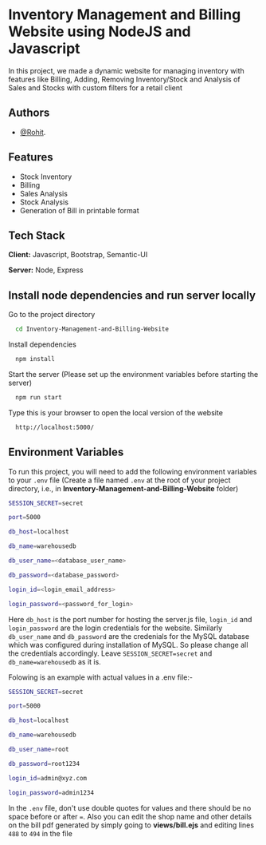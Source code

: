 
# Inventory Management and Billing Website using NodeJS and Javascript 

 In this project, we made a dynamic website for managing inventory with features like Billing, Adding, Removing Inventory/Stock and Analysis of Sales and Stocks with custom filters for a retail client
  
## Authors

- [@Rohit](https://github.com/rohit-gore).
  
## Features

- Stock Inventory
- Billing
- Sales Analysis
- Stock Analysis
- Generation of Bill in printable format
  
## Tech Stack

**Client:** Javascript, Bootstrap, Semantic-UI

**Server:** Node, Express

## Install node dependencies and run server locally

Go to the project directory

```bash
  cd Inventory-Management-and-Billing-Website
```

Install dependencies

```bash
  npm install
```

Start the server (Please set up the environment variables before starting the server)

```bash
  npm run start
```

Type this is your browser to open the local version of the website

```bash
  http://localhost:5000/
```
 
## Environment Variables

To run this project, you will need to add the following environment variables to your `.env` file (Create a file named `.env` at the root of your project directory, i.e., in **Inventory-Management-and-Billing-Website** folder)

```bash
SESSION_SECRET=secret

port=5000

db_host=localhost

db_name=warehousedb

db_user_name=<database_user_name>

db_password=<database_password>

login_id=<login_email_address>

login_password=<password_for_login>
```

Here `db_host` is the port number for hosting the server.js file, `login_id` and `login_password` are the login credentials for the website. Similarly `db_user_name` and `db_password` are the credenials for the MySQL database which was configured during installation of MySQL. So please change all the credentials accordingly. 
Leave `SESSION_SECRET=secret` and `db_name=warehousedb` as it is.

Folowing is an example with actual values in a .env file:-

```bash
SESSION_SECRET=secret

port=5000

db_host=localhost

db_name=warehousedb

db_user_name=root

db_password=root1234

login_id=admin@xyz.com

login_password=admin1234
```
  
In the `.env` file, don't use double quotes for values and there should be no space before or after `=`. Also you can edit the shop name and other details on the bill pdf generated by simply going to **views/bill.ejs** and editing lines `488` to `494` in the file

  
